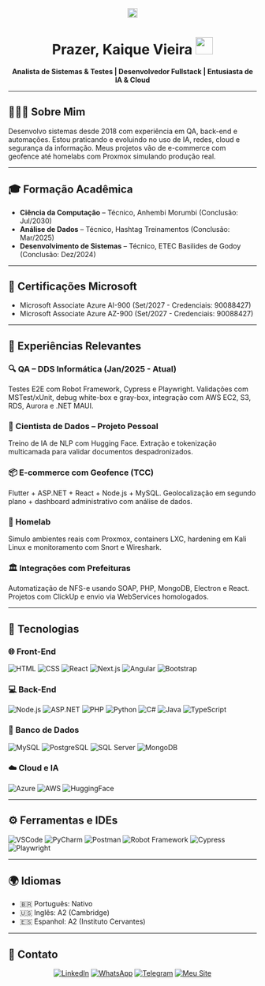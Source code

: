 <div align="center">
  <img src="https://komarev.com/ghpvc/?username=kaiquevfreitas&color=yellow" alt="Profile views" height="20"/> 
  <h1>Prazer, Kaique Vieira <img src="https://media.giphy.com/media/hvRJCLFzcasrR4ia7z/giphy.gif" width="35"> </h1>
  <p><strong>Analista de Sistemas & Testes | Desenvolvedor Fullstack | Entusiasta de IA & Cloud</strong></p>
</div>

---

## 👨🏻‍💻 Sobre Mim

Desenvolvo sistemas desde 2018 com experiência em QA, back-end e automações. 
Estou praticando e evoluindo no uso de IA, redes, cloud e segurança da informação. Meus projetos vão de e-commerce com geofence até homelabs com Proxmox simulando produção real.

---

## 🎓 Formação Acadêmica

- **Ciência da Computação** – Técnico, Anhembi Morumbi (Conclusão: Jul/2030)
- **Análise de Dados** – Técnico, Hashtag Treinamentos (Conclusão: Mar/2025)
- **Desenvolvimento de Sistemas** – Técnico, ETEC Basilides de Godoy (Conclusão: Dez/2024)

---

## 🧾 Certificações Microsoft

- Microsoft Associate Azure AI-900 (Set/2027 - Credenciais: 90088427)
- Microsoft Associate Azure AZ-900 (Set/2027 - Credenciais: 90088427)


---

## 💼 Experiências Relevantes

### 🔍 QA – DDS Informática (Jan/2025 - Atual)
Testes E2E com Robot Framework, Cypress e Playwright. Validações com MSTest/xUnit, debug white-box e gray-box, integração com AWS EC2, S3, RDS, Aurora e .NET MAUI.

### 🧪 Cientista de Dados – Projeto Pessoal
Treino de IA de NLP com Hugging Face. Extração e tokenização multicamada para validar documentos despadronizados.

### 📦 E-commerce com Geofence (TCC)
Flutter + ASP.NET + React + Node.js + MySQL. Geolocalização em segundo plano + dashboard administrativo com análise de dados.

### 🔧 Homelab
Simulo ambientes reais com Proxmox, containers LXC, hardening em Kali Linux e monitoramento com Snort e Wireshark.

### 🏛️ Integrações com Prefeituras
Automatização de NFS-e usando SOAP, PHP, MongoDB, Electron e React. Projetos com ClickUp e envio via WebServices homologados.

---

## 🚀 Tecnologias

### 🌐 Front-End
![HTML](https://img.shields.io/badge/HTML-E34F26?style=for-the-badge&logo=html5&logoColor=white)
![CSS](https://img.shields.io/badge/CSS-1572B6?style=for-the-badge&logo=css3&logoColor=white)
![React](https://img.shields.io/badge/React-20232A?style=for-the-badge&logo=react&logoColor=61DAFB)
![Next.js](https://img.shields.io/badge/Next.js-000000?style=for-the-badge&logo=next.js&logoColor=white)
![Angular](https://img.shields.io/badge/Angular-DD0031?style=for-the-badge&logo=angular&logoColor=white)
![Bootstrap](https://img.shields.io/badge/Bootstrap-563D7C?style=for-the-badge&logo=bootstrap&logoColor=white)

### 💻 Back-End
![Node.js](https://img.shields.io/badge/Node.js-43853D?style=for-the-badge&logo=node.js&logoColor=white)
![ASP.NET](https://img.shields.io/badge/.NET-512BD4?style=for-the-badge&logo=.net&logoColor=white)
![PHP](https://img.shields.io/badge/PHP-777BB4?style=for-the-badge&logo=php&logoColor=white)
![Python](https://img.shields.io/badge/Python-3776AB?style=for-the-badge&logo=python&logoColor=white)
![C#](https://img.shields.io/badge/C%23-239120?style=for-the-badge&logo=c-sharp&logoColor=white)
![Java](https://img.shields.io/badge/Java-007396?style=for-the-badge&logo=java&logoColor=white)
![TypeScript](https://img.shields.io/badge/TypeScript-007ACC?style=for-the-badge&logo=typescript&logoColor=white)

### 💾 Banco de Dados
![MySQL](https://img.shields.io/badge/MySQL-00000F?style=for-the-badge&logo=mysql&logoColor=white)
![PostgreSQL](https://img.shields.io/badge/PostgreSQL-316192?style=for-the-badge&logo=postgresql&logoColor=white)
![SQL Server](https://img.shields.io/badge/SQL%20Server-CC2927?style=for-the-badge&logo=microsoft-sql-server&logoColor=white)
![MongoDB](https://img.shields.io/badge/MongoDB-4EA94B?style=for-the-badge&logo=mongodb&logoColor=white)

### ☁️ Cloud e IA
![Azure](https://img.shields.io/badge/Azure-0089D6?style=for-the-badge&logo=microsoft-azure&logoColor=white)
![AWS](https://img.shields.io/badge/AWS-232F3E?style=for-the-badge&logo=amazon-aws&logoColor=white)
![HuggingFace](https://img.shields.io/badge/Hugging%20Face-FCC624?style=for-the-badge&logo=huggingface&logoColor=black)

---

## ⚙️ Ferramentas e IDEs

![VSCode](https://img.shields.io/badge/VSCode-0078D4?style=for-the-badge&logo=visual-studio-code&logoColor=white)
![PyCharm](https://img.shields.io/badge/PyCharm-000000?style=for-the-badge&logo=pycharm&logoColor=white)
![Postman](https://img.shields.io/badge/Postman-FF6C37?style=for-the-badge&logo=postman&logoColor=white)
![Robot Framework](https://img.shields.io/badge/Robot_Framework-000000?style=for-the-badge&logo=robotframework&logoColor=white)
![Cypress](https://img.shields.io/badge/Cypress-17202C?style=for-the-badge&logo=cypress&logoColor=white)
![Playwright](https://img.shields.io/badge/Playwright-2EC866?style=for-the-badge&logo=playwright&logoColor=white)

---

## 🌍 Idiomas

- 🇧🇷 Português: Nativo  
- 🇺🇸 Inglês: A2 (Cambridge)  
- 🇪🇸 Espanhol: A2 (Instituto Cervantes)

---

## 🔗 Contato

<div align="center">

[![LinkedIn](https://img.shields.io/badge/LinkedIn-0077B5?style=for-the-badge&logo=linkedin&logoColor=white)](https://www.linkedin.com/in/kaique-vieira-de-freitas-037620220/)
[![WhatsApp](https://img.shields.io/badge/WhatsApp-25D366?style=for-the-badge&logo=whatsapp&logoColor=white)](https://wa.me/5511933156578)
[![Telegram](https://img.shields.io/badge/Telegram-2CA5E0?style=for-the-badge&logo=telegram&logoColor=white)](https://t.me/kaiquevfreitas)
[![Meu Site](https://img.shields.io/badge/Acesse_meu_site-000000?style=for-the-badge&logo=google-chrome&logoColor=white)](https://kaiquevfreitas.github.io/Site_Portifolio)

</div>
